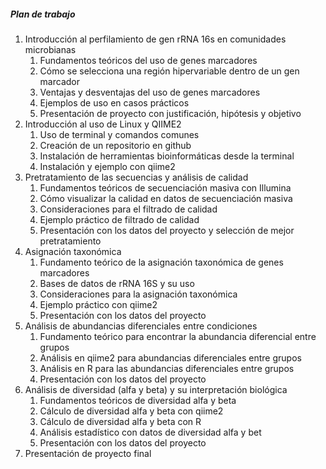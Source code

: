 ##### Plan de trabajo

1. Introducción al perfilamiento de gen rRNA 16s en comunidades microbianas
   1. Fundamentos teóricos del uso de genes marcadores
   2. Cómo se selecciona una región hipervariable dentro de un gen marcador
   3. Ventajas y desventajas del uso de genes marcadores
   4. Ejemplos de uso en casos prácticos
   5. Presentación de proyecto con justificación, hipótesis y objetivo
2. Introducción al uso de Linux y QIIME2
   1. Uso de terminal y comandos comunes
   2. Creación de un repositorio en github
   3. Instalación de herramientas bioinformáticas desde la terminal
   4. Instalación y ejemplo con qiime2
3. Pretratamiento de las secuencias y análisis de calidad
   1. Fundamentos teóricos de secuenciación masiva con Illumina
   2. Cómo visualizar la calidad en  datos de secuenciación masiva
   3. Consideraciones para el filtrado de calidad
   4. Ejemplo práctico de filtrado de calidad
   5. Presentación con los datos del proyecto y selección de mejor pretratamiento
4. Asignación taxonómica
   1. Fundamento teórico de la asignación taxonómica de genes marcadores
   2. Bases de datos de rRNA 16S y su uso
   3. Consideraciones para la asignación taxonómica
   4. Ejemplo práctico con qiime2
   5. Presentación con los datos del proyecto
5. Análisis de abundancias diferenciales entre condiciones
   1. Fundamento teórico para encontrar la abundancia diferencial entre grupos
   2. Análisis en qiime2 para abundancias diferenciales entre grupos
   3. Análisis en R para las abundancias diferenciales entre grupos
   4. Presentación con los datos del proyecto
6. Análisis de diversidad (alfa y beta) y su interpretación biológica
   1. Fundamentos teóricos de diversidad alfa y beta
   2. Cálculo de diversidad alfa y beta con qiime2
   3. Cálculo de diversidad alfa y beta con R
   4. Análisis estadístico con datos de diversidad alfa y bet
   5. Presentación con los datos del proyecto
7. Presentación de proyecto final